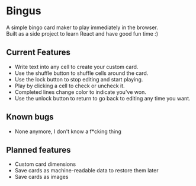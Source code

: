 # Bingus

A simple bingo card maker to play immediately in the browser.  
Built as a side project to learn React and have good fun time :)

## Current Features
- Write text into any cell to create your custom card.  
- Use the shuffle button to shuffle cells around the card.  
- Use the lock button to stop editing and start playing.
- Play by clicking a cell to check or uncheck it.
- Completed lines change color to indicate you've won.
- Use the unlock button to return to go back to editing any time you want.

## Known bugs
- None anymore, I don't know a f*cking thing

## Planned features
- Custom card dimensions
- Save cards as machine-readable data to restore them later
- Save cards as images
